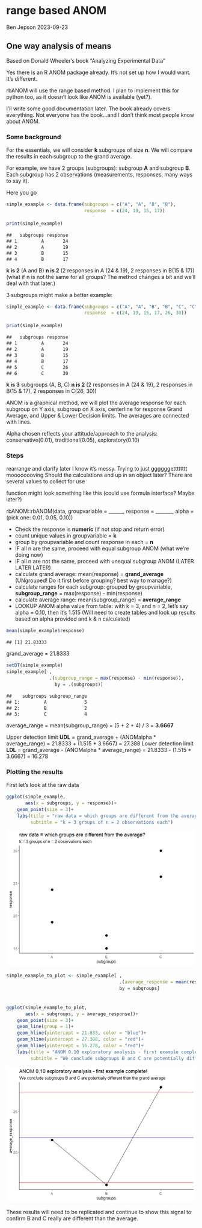 range based ANOM
================
Ben Jepson
2023-09-23

## One way analysis of means

Based on Donald Wheeler’s book “Analyzing Experimental Data”

Yes there is an R ANOM package already. It’s not set up how I would
want. It’s different.

rbANOM will use the range based method. I plan to implement this for
python too, as it doesn’t look like ANOM is available (yet?).

I’ll write some good documentation later. The book already covers
everything. Not everyone has the book…and I don’t think most people know
about ANOM.

### Some background

For the essentials, we will consider **k** subgroups of size **n**. We
will compare the results in each subgroup to the grand average.

For example, we have 2 groups (subgroups): subgroup **A** and subgroup
**B**. Each subgroup has 2 observations (measurements, responses, many
ways to say it).

Here you go

``` r
simple_example <- data.frame(subgroups = c("A", "A", "B", "B"), 
                             response  = c(24, 19, 15, 17))

print(simple_example)
```

    ##   subgroups response
    ## 1         A       24
    ## 2         A       19
    ## 3         B       15
    ## 4         B       17

**k is 2** (A and B) **n is 2** (2 responses in A (24 & 19), 2 responses
in B(15 & 17)) (what if n is not the same for all groups? The method
changes a bit and we’ll deal with that later.)

3 subgroups might make a better example:

``` r
simple_example <- data.frame(subgroups = c("A", "A", "B", "B", "C", "C"), 
                             response  = c(24, 19, 15, 17, 26, 30))

print(simple_example)
```

    ##   subgroups response
    ## 1         A       24
    ## 2         A       19
    ## 3         B       15
    ## 4         B       17
    ## 5         C       26
    ## 6         C       30

**k is 3** subgroups (A, B, C) **n is 2** (2 responses in A (24 & 19), 2
responses in B(15 & 17), 2 responses in C(26, 30))

ANOM is a graphical method, we will plot the average response for each
subgroup on Y axis, subgroup on X axis, centerline for response Grand
Average, and Upper & Lower Decision limits. The averages are connected
with lines.

Alpha chosen reflects your attitude/approach to the analysis:
conservative(0.01), traditional(0.05), exploratory(0.10)

### Steps

rearrange and clarify later I know it’s messy. Trying to just
ggggggetttttttt moooooooving Should the calculations end up in an object
later? There are several values to collect for use

function might look something like this (could use formula interface?
Maybe later?)

rbANOM::rbANOM(data, groupvariable = \_\_\_\_\_\_, response =
\_\_\_\_\_\_\_, alpha = (pick one: 0.01, 0.05, 0.10))

- Check the response is **numeric** (if not stop and return error)
- count unique values in groupvariable = **k**
- group by groupvariable and count response in each = **n**
- IF all n are the same, proceed with equal subgroup ANOM (what we’re
  doing now)
- IF all n are not the same, proceed with unequal subgroup ANOM (LATER
  LATER LATER)
- calculate grand average: mean(response) = **grand_average**
  (UNgrouped! Do it first before grouping? best way to manage?)
- calculate ranges for each subgroup: grouped by groupvariable,
  **subgroup_range** = max(response) - min(response)
- calculate average range: mean(subgroup_range) = **average_range**
- LOOKUP ANOM alpha value from table: with k = 3, and n = 2, let’s say
  alpha = 0.10, then it’s 1.515 (Will need to create tables and look up
  results based on alpha provided and k & n calculated)

``` r
mean(simple_example$response)
```

    ## [1] 21.83333

grand_average = 21.8333

``` r
setDT(simple_example)
simple_example[ , 
                .(subgroup_range = max(response) - min(response)),
                  by = .(subgroups)]
```

    ##    subgroups subgroup_range
    ## 1:         A              5
    ## 2:         B              2
    ## 3:         C              4

average_range = mean(subgroup_range) = (5 + 2 + 4) / 3 = **3.6667**

Upper detection limit **UDL** = grand_average + (ANOMalpha \*
average_range) = 21.8333 + (1.515 \* 3.6667) = 27.388 Lower detection
limit **LDL** = grand_average - (ANOMalpha \* average_range) = 21.8333 -
(1.515 \* 3.6667) = 16.278

### Plotting the results

First let’s look at the raw data

``` r
ggplot(simple_example, 
       aes(x = subgroups, y = response))+
    geom_point(size = 3)+
    labs(title = "raw data = which groups are different from the average?", 
         subtitle = "k = 3 groups of n = 2 observations each")
```

![](rbANOM_getting_started_with_the_project_files/figure-gfm/unnamed-chunk-5-1.png)<!-- -->

``` r
simple_example_to_plot <- simple_example[ , 
                                          .(average_response = mean(response)), 
                                          by = subgroups]


ggplot(simple_example_to_plot, 
       aes(x = subgroups, y = average_response))+
    geom_point(size = 3)+
    geom_line(group = 1)+
    geom_hline(yintercept = 21.833, color = "blue")+
    geom_hline(yintercept = 27.388, color = "red")+
    geom_hline(yintercept = 16.278, color = "red")+
    labs(title = "ANOM 0.10 exploratory analysis - first example complete!", 
         subtitle = "We conclude subgroups B and C are potentially different than the grand average")
```

![](rbANOM_getting_started_with_the_project_files/figure-gfm/unnamed-chunk-6-1.png)<!-- -->

These results will need to be replicated and continue to show this
signal to confirm B and C really are different than the average.
